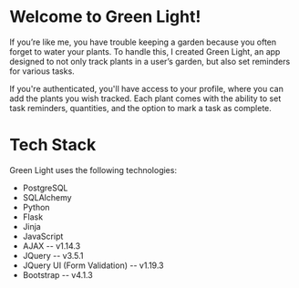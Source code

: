 # Welcome to Green Light!

If you’re like me, you have trouble keeping a garden because you often forget to water your plants. To handle this, I created Green Light, an app designed to not only track plants in a user’s garden, but also set reminders for various tasks.

If you're authenticated, you'll have access to your profile, where you can add the plants you wish tracked. Each plant comes with the ability to set task reminders, quantities, and the option to mark a task as complete.

# Tech Stack

Green Light uses the following technologies:

* PostgreSQL 
* SQLAlchemy
* Python
* Flask
* Jinja
* JavaScript
* AJAX -- v1.14.3
* JQuery -- v3.5.1
* JQuery UI (Form Validation) -- v1.19.3
* Bootstrap -- v4.1.3